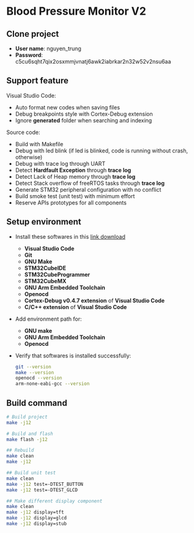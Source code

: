 # Blood Pressure Monitor V2

## Clone project

- **User name**: nguyen_trung
- **Password**: c5cu6sqht7qix2osxmmjvnatj6awk2iabrkar2n32w52v2nsu6aa

## Support feature

Visual Studio Code:

- Auto format new codes when saving files
- Debug breakpoints style with Cortex-Debug extension
- Ignore **generated** folder when searching and indexing

Source code:

- Build with Makefile
- Debug with led blink (if led is blinked, code is running without crash, otherwise)
- Debug with trace log through UART
- Detect **Hardfault Exception** through **trace log**
- Detect Lack of Heap memory through **trace log**
- Detect Stack overflow of freeRTOS tasks through **trace log**
- Generate STM32 peripheral configuration with no conflict
- Build smoke test (unit test) with minimum effort
- Reserve APIs prototypes for all components

## Setup environment

- Install these softwares in this [link download](https://hclo365.sharepoint.com/:f:/r/sites/BloodPressureMonitorV2/Shared%20Documents/General/Setup?csf=1&web=1&e=xgt53j)
  - **Visual Studio Code**
  - **Git**
  - **GNU Make**
  - **STM32CubeIDE**
  - **STM32CubeProgrammer**
  - **STM32CubeMX**
  - **GNU Arm Embedded Toolchain**
  - **Openocd**
  - **Cortex-Debug v0.4.7 extension** of **Visual Studio Code**
  - **C/C++ extension** of **Visual Studio Code**

- Add environment path for:

  - **GNU make**
  - **GNU Arm Embedded Toolchain**
  - **Openocd**

- Verify that softwares is installed successfully:

    ```bash
    git --version
    make --version
    openocd --version
    arm-none-eabi-gcc --version
    ```

## Build command

```bash
# Build project
make -j12

# Build and flash 
make flash -j12

## Rebuild
make clean
make -j12

## Build unit test
make clean
make -j12 test=-DTEST_BUTTON
make -j12 test=-DTEST_GLCD

## Make different display component
make clean
make -j12 display=tft
make -j12 display=glcd
make -j12 display=stub
```
